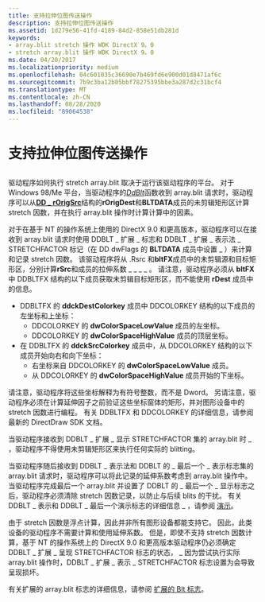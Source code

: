 ```yaml
---
title: 支持拉伸位图传送操作
description: 支持拉伸位图传送操作
ms.assetid: 1d279e56-41fd-4189-84d2-858e51db281d
keywords:
- array.blit stretch 操作 WDK DirectX 9。0
- stretch array.blit 操作 WDK DirectX 9。0
ms.date: 04/20/2017
ms.localizationpriority: medium
ms.openlocfilehash: 04c601035c36690e7b469fd6e900d01d8471af6c
ms.sourcegitcommit: 7b9c3ba12b05bbf78275395bbe3a287d2c31bcf4
ms.translationtype: MT
ms.contentlocale: zh-CN
ms.lasthandoff: 08/28/2020
ms.locfileid: "89064538"
---
```

# <a name="supporting-stretch-blit-operations"></a>支持拉伸位图传送操作


## <span id="ddk_supporting_stretch_blit_operations_gg"></span><span id="DDK_SUPPORTING_STRETCH_BLIT_OPERATIONS_GG"></span>


驱动程序如何执行 stretch array.blit 取决于运行该驱动程序的平台。 对于 Windows 98/Me 平台，当驱动程序的[*DdBlt*](/windows/desktop/api/ddrawint/nc-ddrawint-pdd_surfcb_blt)函数收到 array.blit 请求时，驱动程序可以从[**DD \_ rOrigSrc**](/windows/desktop/api/ddrawint/ns-ddrawint-_dd_bltdata)结构的**rOrigDest**和**BLTDATA**成员的未剪辑矩形区计算 stretch 因数，并在执行 array.blit 操作时计算计算中的因素。

对于在基于 NT 的操作系统上使用的 DirectX 9.0 和更高版本，驱动程序可以在接收到 array.blit 请求时使用 DDBLT \_ 扩展 \_ 标志和 DDBLT \_ 扩展 \_ 表示法 \_ STRETCHFACTOR 标记（在 DD dwFlags 的 **BLTDATA** 成员中设置 \_ ）来计算和记录 stretch 因数。 该驱动程序将从 .Rsrc 和**bltFX**成员中的未剪辑源和目标矩形区，分别计算**rSrc**和成员的拉伸系数 \_ \_ \_ \_ 。 请注意，驱动程序必须从 **bltFX**中 DDBLTFX 结构的以下成员获取未剪辑目标矩形区，而不能使用 **rDest** 成员中的信息。

-   DDBLTFX 的 **ddckDestColorkey** 成员中 DDCOLORKEY 结构的以下成员的左坐标和上坐标：
    -   DDCOLORKEY 的 **dwColorSpaceLowValue** 成员的左坐标。
    -   DDCOLORKEY 的 **dwColorSpaceHighValue** 成员的顶层坐标。
-   在 DDBLTFX 的 **ddckSrcColorkey** 成员中，从 DDCOLORKEY 结构的以下成员开始向右和向下坐标：
    -   右坐标来自 DDCOLORKEY 的 **dwColorSpaceLowValue** 成员。
    -   从 DDCOLORKEY 的 **dwColorSpaceHighValue** 成员开始的下坐标。

请注意，驱动程序将这些坐标解释为有符号整数，而不是 Dword。 另请注意，驱动程序必须在计算延伸因子之前验证这些坐标窗体的矩形，并对图形设备中的 stretch 因数进行编程。 有关 DDBLTFX 和 DDCOLORKEY 的详细信息，请参阅最新的 DirectDraw SDK 文档。

当驱动程序接收到 DDBLT \_ 扩展 \_ 显示 STRETCHFACTOR 集的 array.blit 时 \_ ，驱动程序不得使用未剪辑矩形区来执行任何实际的 blitting。

当驱动程序随后接收到 DDBLT \_ 表示法和 DDBLT 的 \_ 最后一个 \_ 表示标志集的 array.blit 请求时，驱动程序可以将此记录的延伸系数考虑到 array.blit 操作中。 当驱动程序完成最后一个 array.blit 并设置了 DDBLT 的 \_ 最后一个 \_ 显示标志之后，驱动程序必须清除 stretch 因数记录，以防止与后续 blits 的干扰。 有关 DDBLT \_ 表示和 DDBLT \_ 最后一个演示标志的详细信息 \_ ，请参阅 [演示](presentation.md)。

由于 stretch 因数是浮点计算，因此并非所有图形设备都能支持它。 因此，此类设备的驱动程序不需要计算和使用延伸系数。 但是，即使不支持 stretch 因数计算，基于 NT 的操作系统上的 DirectX 9.0 和更高版本驱动程序仍必须确定 DDBLT \_ 扩展 \_ 呈现 STRETCHFACTOR 标志的状态， \_ 因为尝试执行实际 array.blit 操作时，DDBLT \_ 扩展 \_ 表示 \_ STRETCHFACTOR 标志设置为会导致呈现损坏。

有关扩展的 array.blit 标志的详细信息，请参阅 [扩展的 Blt 标志](extended-blt-flags.md)。

 

